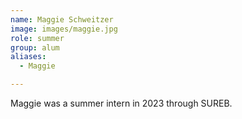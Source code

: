```yaml
---
name: Maggie Schweitzer
image: images/maggie.jpg
role: summer
group: alum
aliases:
  - Maggie

---
```


Maggie was a summer intern in 2023 through SUREB. 

